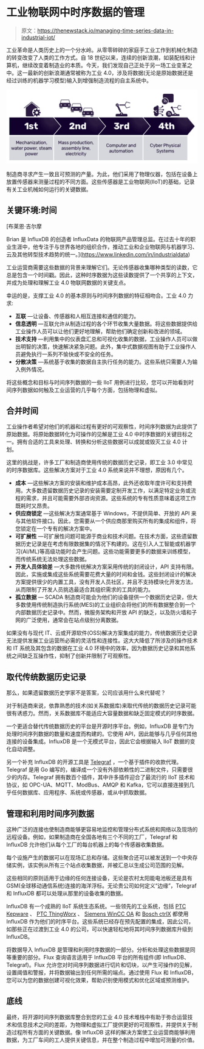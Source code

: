 # 工业物联网中时序数据的管理

> 原文：<https://thenewstack.io/managing-time-series-data-in-industrial-iot/>

工业革命是人类历史上的一个分水岭。从零零碎碎的家庭手工业工作到机械化制造的转变改变了人类的工作方式。自 18 世纪以来，连续的创新浪潮，如装配线和计算机，继续改变着制造业的本质。今天，我们发现自己正处于另一场工业变革之中。这一最新的创新浪潮通常被称为工业 4.0，涉及将数据(无论是原始数据还是经过训练的机器学习模型)输入到增强制造流程的自主系统中。

![](img/534271ff0c909a3806958c9451b29a83.png)

制造商寻求产生一致且可预测的产量。为此，他们采用了物理仪器，包括在设备上放置传感器来测量过程的不同方面。这些传感器是工业物联网(IIoT)的基础，记录有关工业机械如何运行的关键数据。

## 关键环境:时间

 [布莱恩·吉尔摩

Brian 是 InfluxDB 的创造者 InfluxData 的物联网产品管理总监。在过去十年的职业生涯中，他专注于与世界各地的组织合作，推动工业和企业物联网与机器学习、云及其他转型技术趋势的统一。](https://www.linkedin.com/in/industrialdata) 

工业运营商需要这些数据的背景来理解它们。无论传感器收集哪种类型的读数，它总是包含一个时间戳。因此，这种时序数据为这些读数提供了一个共享的上下文，并成为处理和理解工业 4.0 物联网数据的关键支点。

幸运的是，支撑工业 4.0 的基本原则与时间序列数据的特征相吻合。工业 4.0 力求:

*   **互联** —让设备、传感器和人相互连接和通信的能力。
*   **信息透明** —互联允许从制造过程的各个环节收集大量数据。将这些数据提供给工业操作人员可以让他们更好地理解，帮助他们确定创新和改进的领域。
*   **技术支持** —利用集中的仪表盘汇总和可视化收集的数据，工业操作人员可以做出明智的决策，快速解决紧急问题。此外，集中式数据视图有助于工业操作人员避免执行一系列不愉快或不安全的任务。
*   **分散决策** —系统基于收集的数据自主执行任务的能力。这些系统只需要人为输入例外情况。

将这些概念和目标与时间序列数据的一些 IIoT 用例进行比较，您可以开始看到时间序列数据如何触及工业运营的几乎每个方面，包括物理和虚拟。

## 合并时间

工业操作者希望对他们的机器和过程有更好的可观察性，时间序列数据为此提供了原始数据。将原始数据转化为可操作的见解是工业 4.0 中时序数据的关键目标之一。拥有合适的工具来处理、转换和分析这些数据可以成就或毁灭工业 4.0 计划。

这里的挑战是，许多工厂和制造商使用传统的数据历史记录，即工业 3.0 中常见的时序数据库。这些解决方案对于工业 4.0 系统来说并不理想，原因有几个。

*   **成本** —这些解决方案的安装和维护成本高昂，此外还收取年度许可和支持费用。大多数遗留数据历史记录的安装需要定制开发工作，以满足特定业务或流程的需求，并且可能需要外部咨询资源。这些系统的专有性质意味着这项工作既耗时又昂贵。
*   **供应商锁定** —这些解决方案通常基于 Windows，不提供简单、开放的 API 来与其他软件接口。因此，您需要从一个供应商那里购买所有的集成和组件，将您锁定在一个专有的解决方案中。
*   **可扩展性** —可扩展性问题可能源于商业和技术问题。在技术方面，这些遗留数据历史记录是在考虑有限数据集的情况下构建的。这在引入人工智能或机器学习(AI/ML)等高级功能时会产生问题。这些功能需要更多的数据来训练模型，而传统系统无法处理这些数据。
*   **开发人员体验差** —大多数传统解决方案采用传统的封闭设计，API 支持有限。因此，实施或集成这些系统需要花费大量的时间和金钱。这些封闭设计的解决方案提供很少的内置工具，没有开发人员社区，并且不支持模块化开发方法，从而限制了开发人员挑选最适合其组织需求的工具的能力。
*   **孤立数据** — SCADA 制造商可能会为他们的设备提供一个数据历史记录，但大多数使用传统制造执行系统(MES)的工业组织会将他们的所有数据整合到一个内部数据历史记录中。然而，微服务架构和开放 API 的缺乏，以及防火墙和子网的广泛使用，通常会在站点级别分离数据。

如果没有与现代 IT、云或开源软件(OSS)解决方案集成的能力，传统数据历史记录无法提供发展工业运营所必需的灵活性和连接性。这大大降低了所涉及的操作技术和 IT 系统及其包含的数据在工业 4.0 环境中的效率，因为数据历史记录和其他系统之间缺乏互操作性，抑制了创新并限制了可观察性。

## 取代传统数据历史记录

那么，如果遗留数据历史学家不是答案，公司应该用什么来代替呢？

对于制造商来说，依靠熟悉的技术(如关系数据库)来取代传统的数据历史记录可能很有诱惑力。然而，关系数据库不能适应大容量数据和缺乏固定模式的时序数据。

一个更适合替代传统数据历史的平台是开源时序平台。例如，InfluxDB 是专门为处理时间序列数据的数量和速度而构建的。它使用 API，因此能够与几乎任何其他连接的设备集成。InfluxDB 是一个无模式平台，因此它会根据输入 IIoT 数据的变化自动调整。

另一个补充 InfluxDB 的开源工具是 [Telegraf](https://www.influxdata.com/time-series-platform/telegraf/) ，一个基于插件的收款代理。Telegraf 是用 Go 编写的，编译成一个没有外部依赖性的二进制文件，只需要很少的内存。Telegraf 拥有数百个插件，其中许多插件迎合了最流行的 IIoT 技术和协议，如 OPC-UA、MQTT、ModBus、AMQP 和 Kafka，它可以直接连接到几乎任何数据库、应用程序、系统或传感器，或从中抓取数据。

## 管理和利用时间序列数据

这种广泛的连接也使制造商能够更容易地监控和管理分布式系统和网络以及现场的远程设备。例如，如果制造商在全国各地有三个不同的工厂，Telegraf 和 InfluxDB 允许他们从每个工厂的每台机器上的每个传感器收集数据。

每个设施产生的数据可以在现场汇总和存储。这些聚合还可以被发送到一个中央存储实例，该实例从所有三个站点收集数据，并被汇总以生成公司范围的见解。

这些相同的原则适用于边缘的任何连接设备，无论是农村太阳能电池板还是具有 GSM(全球移动通信系统)连接的海洋浮标。无论贵公司如何定义“边缘”，Telegraf 和 InfluxDB 都可以处理从那里的设备收集的数据。

InfluxDB 有一个成熟的 IIoT 系统生态系统。一些领先的工业系统，包括 [PTC Kepware](https://www.influxdata.com/integration/kepware/) 、 [PTC ThingWorx](https://support.ptc.com/help/thingworx_hc/thingworx_8_hc/en/index.html#page/ThingWorx/Help/Composer/DataStorage/PersistenceProviders/using_influxdb_as_the_persistence_provider.html) 、 [Siemens WinCC OA](https://assets.new.siemens.com/siemens/assets/api/uuid:d2bb4a78-e3da-472c-b621-6bcf1b922035/br-technical-product-description-3-17-en.pdf) 和 [Bosch ctrlX](https://apps.boschrexroth.com/microsites/ctrlx-automation/en/ctrlx-world/partner/influxdata-en/) 都使用 InfluxDB 作为他们的时序平台。这些系统已经存在预先配置的集成，因此公司，如那些正在过渡到工业 4.0 的公司，可以快速轻松地将其时间序列数据库升级到 InfluxDB。

将数据导入 InfluxDB 是管理和利用时序数据的一部分。分析和处理这些数据是同等重要的部分。Flux 查询语言适用于 InfluxDB 平台的所有组件(即 InfluxDB、Telegraf)。Flux 允许您对时间序列数据进行切片和切块，以产生可操作的见解，设置阈值和警报，并将数据输出到任何所需的端点。通过使用 Flux 和 InfluxDB，您可以为您的数据创建可视化效果，帮助识别使用模式和优化区域或预测维护。

## 底线

最终，将开源时间序列数据库整合到您的工业 4.0 技术堆栈中有助于弥合运营技术和信息技术之间的差距，为物理和虚拟工厂提供更好的可观察性，并提供关于制造过程所有方面的关键数据。像 InfluxDB 这样的解决方案使工业运营商能够利用数据，为工厂车间的工人提供关键信息，并在整个制造过程中增加可测量的价值。

<svg xmlns:xlink="http://www.w3.org/1999/xlink" viewBox="0 0 68 31" version="1.1"><title>Group</title> <desc>Created with Sketch.</desc></svg>